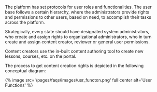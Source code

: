The platform has set protocols for user roles and functionalities. The user base follows a certain hierarchy, where the administrators provide rights and permissions to other users, based on need, to accomplish their tasks across the platform. 

Strategically, every state should have designated system administrators, who create and assign rights to organizational administrators, who in turn create and assign content creator, reviewer or general user permissions.  

Content creators use the in-built content authoring tool to create new lessons, courses, etc. on the portal.

The process to get content creation rights is depicted in the following conceptual diagram:

{% image src='/pages/faqs/images/usr_functon.png' full center alt='User Functions' %}
